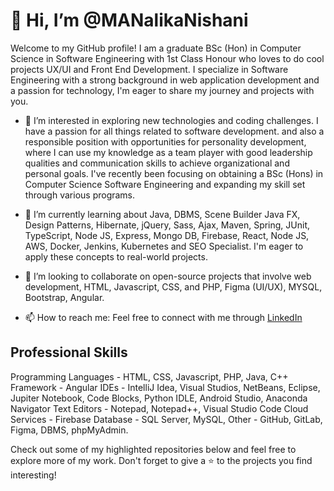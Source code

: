 # 👋 Hi, I’m @MANalikaNishani

Welcome to my GitHub profile! I am a graduate BSc (Hon) in Computer Science in Software Engineering with 1st Class Honour who loves to do cool projects UX/UI and Front End Development. 
I specialize in Software Engineering with a strong background in web application development and a passion for technology, I'm eager to share my journey and projects with you.

- 👀 I’m interested in exploring new technologies and coding challenges. I have a passion for all things related to software development.
      and also a responsible position with opportunities for personality development, where I can use my knowledge as a team player with good leadership qualities
      and communication skills to achieve organizational and personal goals. I've recently been focusing on obtaining a BSc (Hons) in Computer Science Software Engineering and expanding
      my skill set through various programs.

- 🌱 I’m currently learning about Java, DBMS, Scene Builder Java FX, Design Patterns, Hibernate, jQuery, Sass, Ajax, Maven, Spring, JUnit, TypeScript, Node JS,
      Express, Mongo DB, Firebase, React, Node JS, AWS, Docker, Jenkins, Kubernetes and SEO Specialist. I'm eager to apply these concepts to real-world projects.
- 💞️ I’m looking to collaborate on open-source projects that involve web development, HTML, Javascript, CSS, and PHP, Figma (UI/UX), MYSQL, Bootstrap, Angular.
- 📫 How to reach me: Feel free to connect with me through [LinkedIn](https://www.linkedin.com/in/nishani95/) 

## Professional Skills
Programming Languages 	- HTML, CSS, Javascript, PHP, Java, C++
Framework 			        - Angular
IDEs				            - IntelliJ Idea, Visual Studios, NetBeans, Eclipse, Jupiter Notebook, Code Blocks, Python IDLE, Android Studio, Anaconda Navigator
Text Editors 			      - Notepad, Notepad++, Visual Studio Code
Cloud Services			    - Firebase 
Database			          - SQL Server, MySQL,
Other				            - GitHub, GitLab, Figma, DBMS, phpMyAdmin.

Check out some of my highlighted repositories below and feel free to explore more of my work. Don't forget to give a ⭐️ to the projects you find interesting!

<!---
MANalikaNishani/MANalikaNishani is a ✨ special ✨ repository because its `README.md` (this file) appears on your GitHub profile.
You can click the Preview link to take a look at your changes.
--->
